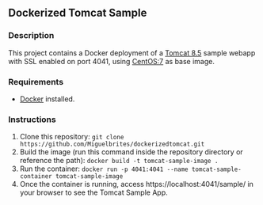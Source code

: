 ## Dockerized Tomcat Sample

### Description

This project contains a Docker deployment of a [Tomcat 8.5](https://tomcat.apache.org/download-80.cgi "Tomcat 8.5") sample webapp with SSL enabled on port 4041, using [CentOS:7](https://hub.docker.com/_/centos/ "CentOS:7") as base image.

### Requirements

- [Docker](https://www.docker.com/ "Docker") installed.

### Instructions

1. Clone this repository: `git clone https://github.com/Miguelbrites/dockerizedtomcat.git`
2. Build the image (run this command inside the repository directory or reference the path): `docker build -t tomcat-sample-image .`
3. Run the container: `docker run -p 4041:4041 --name tomcat-sample-container tomcat-sample-image`
4. Once the container is running, access https://localhost:4041/sample/ in your browser to see the Tomcat Sample App.